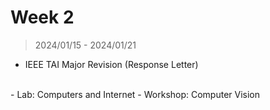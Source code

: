 # Week 2

> 2024/01/15 - 2024/01/21

- IEEE TAI Major Revision (Response Letter)  
<br />
- Lab: Computers and Internet  
- Workshop: Computer Vision  
